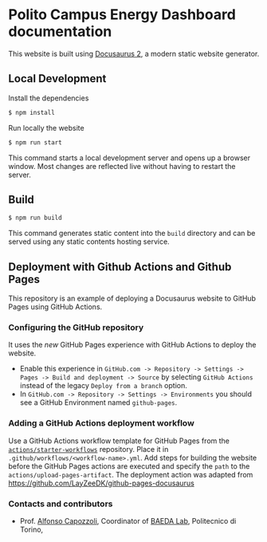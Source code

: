 # Polito Campus Energy Dashboard documentation

This website is built using [Docusaurus 2](https://docusaurus.io/), a modern static website generator.

## Local Development

Install the dependencies
```bash
$ npm install
```

Run locally the website
```bash
$ npm run start
```

This command starts a local development server and opens up a browser window. Most changes are reflected live without
having to restart the server.

## Build

```bash
$ npm run build
```

This command generates static content into the `build` directory and can be served using any static contents hosting
service.

## Deployment with Github Actions and Github Pages

This repository is an example of deploying a Docusaurus website to GitHub Pages using GitHub Actions.

### Configuring the GitHub repository

It uses the _new_ GitHub Pages experience with GitHub Actions to deploy the website.

* Enable this experience in `GitHub.com -> Repository -> Settings -> Pages -> Build and deployment -> Source` by
  selecting `GitHub Actions` instead of the legacy `Deploy from a branch` option.
* In `GitHub.com -> Repository -> Settings -> Environments` you should see a GitHub Environment named `github-pages`.

### Adding a GitHub Actions deployment workflow

Use a GitHub Actions workflow template for GitHub Pages from
the [`actions/starter-workflows`](https://github.com/actions/starter-workflows) repository. Place it
in `.github/workflows/<workflow-name>.yml`.
Add steps for building the website before the GitHub Pages actions are executed and specify the `path` to
the `actions/upload-pages-artifact`. The deployment action was adapted
from [https://github.com/LayZeeDK/github-pages-docusaurus ](https://github.com/LayZeeDK/github-pages-docusaurus)

### Contacts and contributors

* Prof. [Alfonso Capozzoli](mailto:alfonso.capozzoli@polito.it), Coordinator of [BAEDA Lab](http://www.baeda.polito.it/), Politecnico di Torino, 

